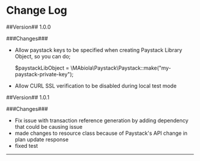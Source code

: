 # Change Log #

##Version##
    1.0.0

###Changes###
 - Allow paystack keys to be specified when creating Paystack Library Object, so you can do;

    $paystackLibObject = \MAbiola\Paystack\Paystack::make("my-paystack-private-key");

 - Allow CURL SSL verification to be disabled during local test mode

 
##Version##
    1.0.1

###Changes###
 - Fix issue with transaction reference generation by adding dependency that could be causing issue
 - made changes to resource class because of Paystack's API change in plan update response
 - fixed test

___